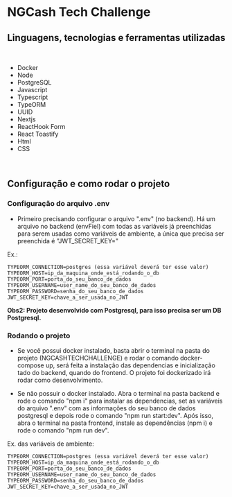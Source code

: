 # NGCash Tech Challenge

## Linguagens, tecnologias e ferramentas utilizadas

<br>

- Docker
- Node
- PostgreSQL
- Javascript
- Typescript
- TypeORM
- UUID
- Nextjs
- ReactHook Form
- React Toastify
- Html
- CSS

<br>

## Configuração e como rodar o projeto

### Configuração do arquivo .env
- Primeiro precisando configurar o arquivo ".env" (no backend). Há um arquivo no backend (envFiel) com todas as variáveis já preenchidas para serem usadas como variáveis de ambiente, a única que precisa ser preenchida é "JWT_SECRET_KEY="

Ex.:
``` 
TYPEORM_CONNECTION=postgres (essa variável deverá ter esse valor)
TYPEORM_HOST=ip_da_maquina_onde_está_rodando_o_db
TYPEORM_PORT=porta_do_seu_banco_de_dados
TYPEORM_USERNAME=user_name_do_seu_banco_de_dados
TYPEORM_PASSWORD=senha_do_seu_banco_de_dados
JWT_SECRET_KEY=chave_a_ser_usada_no_JWT
```

**Obs2: Projeto desenvolvido com Postgresql, para isso precisa ser um DB Postgresql.**

### Rodando o projeto
- Se você possui docker instalado, basta abrir o terminal na pasta do projeto (NGCASHTECHCHALLENGE) e rodar o comando docker-compose up, será feita a instalação das dependencias e inicialização tado do backend, quando do frontend. O projeto foi dockerizado irá rodar como desenvolvimento. 

- Se não possuir o docker instalado. Abra o terminal na pasta backend e rode o comando "npm i" para instalar as dependencias, set as variáveis do arquivo ".env" com as informações do seu banco de dados postgresql e depois rode o comando "npm run start:dev". Após isso, abra o terminal na pasta frontend, instale as dependências (npm i) e rode o comando "npm run dev".

Ex. das variáveis de ambiente:
``` 
TYPEORM_CONNECTION=postgres (essa variável deverá ter esse valor)
TYPEORM_HOST=ip_da_maquina_onde_está_rodando_o_db
TYPEORM_PORT=porta_do_seu_banco_de_dados
TYPEORM_USERNAME=user_name_do_seu_banco_de_dados
TYPEORM_PASSWORD=senha_do_seu_banco_de_dados
JWT_SECRET_KEY=chave_a_ser_usada_no_JWT
```
##